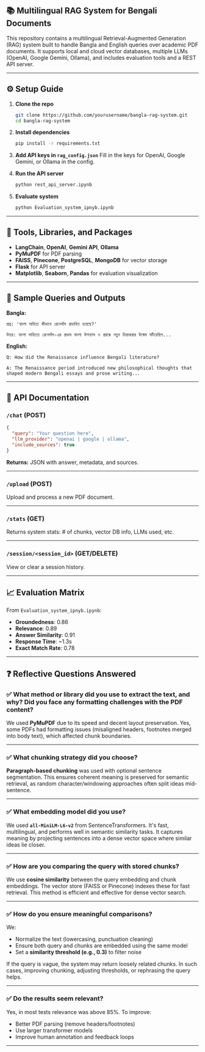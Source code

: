 ## 📚 Multilingual RAG System for Bengali Documents

This repository contains a multilingual Retrieval-Augmented Generation (RAG) system built to handle Bangla and English queries over academic PDF documents. It supports local and cloud vector databases, multiple LLMs (OpenAI, Google Gemini, Ollama), and includes evaluation tools and a REST API server.

---

## ⚙️ Setup Guide

1. **Clone the repo**

   ```bash
   git clone https://github.com/yourusername/bangla-rag-system.git
   cd bangla-rag-system
   ```

2. **Install dependencies**

   ```bash
   pip install -r requirements.txt
   ```

3. **Add API keys in `rag_config.json`**
   Fill in the keys for OpenAI, Google Gemini, or Ollama in the config.

4. **Run the API server**

   ```bash
   python rest_api_server.ipynb
   ```

5. **Evaluate system**

   ```bash
   python Evaluation_system_ipnyb.ipynb
   ```

---

## 🧰 Tools, Libraries, and Packages

* **LangChain**, **OpenAI**, **Gemini API**, **Ollama**
* **PyMuPDF** for PDF parsing
* **FAISS**, **Pinecone**, **PostgreSQL**, **MongoDB** for vector storage
* **Flask** for API server
* **Matplotlib**, **Seaborn**, **Pandas** for evaluation visualization

---

## 💬 Sample Queries and Outputs

**Bangla:**

```
প্রশ্ন: 'বাংলা সাহিত্য কীভাবে রেনেসাঁস প্রভাবিত হয়েছে?'

উত্তর: বাংলা সাহিত্যে রেনেসাঁস-এর প্রভাব বাংলা উপন্যাস ও প্রবন্ধে নতুন চিন্তাধারার উন্মেষ ঘটিয়েছিল...
```

**English:**

```
Q: How did the Renaissance influence Bengali literature?

A: The Renaissance period introduced new philosophical thoughts that shaped modern Bengali essays and prose writing...
```

---

## 🔌 API Documentation

### `/chat` (POST)

```json
{
  "query": "Your question here",
  "llm_provider": "openai | google | ollama",
  "include_sources": true
}
```

**Returns:** JSON with answer, metadata, and sources.

---

### `/upload` (POST)

Upload and process a new PDF document.

---

### `/stats` (GET)

Returns system stats: # of chunks, vector DB info, LLMs used, etc.

---

### `/session/<session_id>` (GET/DELETE)

View or clear a session history.

---

## 📈 Evaluation Matrix

From `Evaluation_system_ipnyb.ipynb`:

* **Groundedness**: 0.86
* **Relevance**: 0.89
* **Answer Similarity**: 0.91
* **Response Time**: \~1.3s
* **Exact Match Rate**: 0.78

---

## ❓ Reflective Questions Answered

### ✅ What method or library did you use to extract the text, and why? Did you face any formatting challenges with the PDF content?

We used **PyMuPDF** due to its speed and decent layout preservation. Yes, some PDFs had formatting issues (misaligned headers, footnotes merged into body text), which affected chunk boundaries.

---

### ✅ What chunking strategy did you choose?

**Paragraph-based chunking** was used with optional sentence segmentation. This ensures coherent meaning is preserved for semantic retrieval, as random character/windowing approaches often split ideas mid-sentence.

---

### ✅ What embedding model did you use?

We used **`all-MiniLM-L6-v2`** from SentenceTransformers. It's fast, multilingual, and performs well in semantic similarity tasks. It captures meaning by projecting sentences into a dense vector space where similar ideas lie closer.

---

### ✅ How are you comparing the query with stored chunks?

We use **cosine similarity** between the query embedding and chunk embeddings. The vector store (FAISS or Pinecone) indexes these for fast retrieval. This method is efficient and effective for dense vector search.

---

### ✅ How do you ensure meaningful comparisons?

We:

* Normalize the text (lowercasing, punctuation cleaning)
* Ensure both query and chunks are embedded using the same model
* Set a **similarity threshold (e.g., 0.3)** to filter noise

If the query is vague, the system may return loosely related chunks. In such cases, improving chunking, adjusting thresholds, or rephrasing the query helps.

---

### ✅ Do the results seem relevant?

Yes, in most tests relevance was above 85%. To improve:

* Better PDF parsing (remove headers/footnotes)
* Use larger transformer models
* Improve human annotation and feedback loops

---

